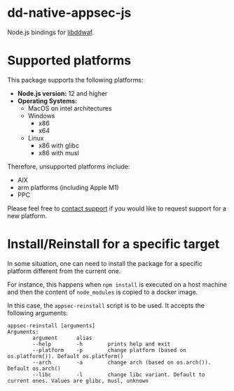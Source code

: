 # dd-native-appsec-js
Node.js bindings for [libddwaf](https://github.com/datadog/libddwaf).

# Supported platforms

This package supports the following platforms:

* **Node.js version:** 12 and higher
* **Operating Systems:**
  * MacOS on intel architectures
  * Windows
    * x86
    * x64
  * Linux
    * x86 with glibc
    * x86 with musl

Therefore, unsupported platforms include:
* AIX
* arm platforms (including Apple M1)
* PPC 

Please feel free to [contact support][support] if you would like to request support for a new platform.

# Install/Reinstall for a specific target

In some situation, one can need to install the package for a specific platform different from the current one.

For instance, this happens when `npm install` is executed on a host machine and then the content of `node_modules` is
copied to a docker image.

In this case, the `appsec-reinstall` script is to be used. It accepts the following arguments:

```
appsec-reinstall [arguments]
Arguments:
        argument      alias
        --help        -h        prints help and exit
        --platform    -p        change platform (based on os.platform()). Default os.platform()
        --arch        -a        change arch (based on os.arch()). Default os.arch()
        --libc        -l        change libc variant. Default to current ones. Values are glibc, musl, unknown
```

[support]: https://docs.datadoghq.com/help
